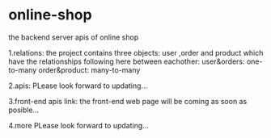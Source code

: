 # online-shop
the backend server apis of online shop

1.relations:
  the project contains three objects: user ,order and product which have the relationships following here between eachother:
  user&orders:
    one-to-many
  order&product:
    many-to-many
  
2.apis:
  PLease look forward to updating...

3.front-end apis link:
  the front-end web page will be coming as soon as posible...
  
4.more
  PLease look forward to updating...
